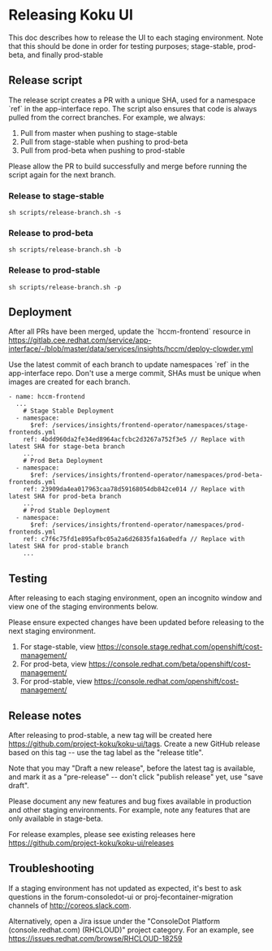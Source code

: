 # Releasing Koku UI

This doc describes how to release the UI to each staging environment. Note that this should be done in order for testing purposes; stage-stable, prod-beta, and finally prod-stable

## Release script

The release script creates a PR with a unique SHA, used for a namespace \`ref\` in the app-interface repo. The script also ensures that code is always pulled from the correct branches. For example, we always:

1. Pull from master when pushing to stage-stable
2. Pull from stage-stable when pushing to prod-beta
3. Pull from prod-beta when pushing to prod-stable

Please allow the PR to build successfully and merge before running the script again for the next branch.

### Release to stage-stable

```
sh scripts/release-branch.sh -s
```

### Release to prod-beta

```
sh scripts/release-branch.sh -b
```

### Release to prod-stable

```
sh scripts/release-branch.sh -p
```

## Deployment

After all PRs have been merged, update the \`hccm-frontend\` resource in https://gitlab.cee.redhat.com/service/app-interface/-/blob/master/data/services/insights/hccm/deploy-clowder.yml

Use the latest commit of each branch to update namespaces \`ref\` in the app-interface repo. Don't use a merge commit, SHAs must be unique when images are created for each branch.

```
- name: hccm-frontend
  ...
    # Stage Stable Deployment
  - namespace:
      $ref: /services/insights/frontend-operator/namespaces/stage-frontends.yml
    ref: 4bdd960da2fe34ed8964acfcbc2d3267a752f3e5 // Replace with latest SHA for stage-beta branch
    ...
    # Prod Beta Deployment
  - namespace:
      $ref: /services/insights/frontend-operator/namespaces/prod-beta-frontends.yml
    ref: 23909da4ea017963caa78d59168054db842ce014 // Replace with latest SHA for prod-beta branch
    ...
    # Prod Stable Deployment
  - namespace:
      $ref: /services/insights/frontend-operator/namespaces/prod-frontends.yml
    ref: c7f6c75fd1e895afbc05a2a6d26835fa16a0edfa // Replace with latest SHA for prod-stable branch
    ...
```

## Testing

After releasing to each staging environment, open an incognito window and view one of the staging environments below.

Please ensure expected changes have been updated before releasing to the next staging environment.

1. For stage-stable, view https://console.stage.redhat.com/openshift/cost-management/
2. For prod-beta, view https://console.redhat.com/beta/openshift/cost-management/
3. For prod-stable, view https://console.redhat.com/openshift/cost-management/

## Release notes

After releasing to prod-stable, a new tag will be created here https://github.com/project-koku/koku-ui/tags. Create a new GitHub release based on this tag -- use the tag label as the "release title".

Note that you may  "Draft a new release", before the latest tag is available, and mark it as a "pre-release" -- don't click "publish release" yet, use "save draft".

Please document any new features and bug fixes available in production and other staging environments. For example, note any features that are only available in stage-beta.

For release examples, please see existing releases here https://github.com/project-koku/koku-ui/releases

## Troubleshooting

If a staging environment has not updated as expected, it's best to ask questions in the forum-consoledot-ui or proj-fecontainer-migration channels of http://coreos.slack.com.

Alternatively, open a Jira issue under the "ConsoleDot Platform (console.redhat.com) (RHCLOUD)" project category. For an example, see https://issues.redhat.com/browse/RHCLOUD-18259

